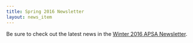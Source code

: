 ```yaml
---
title: Spring 2016 Newsletter
layout: news_item
---
```


Be sure to check out the latest news in the <a href="/assets/pdfs/2016-01-Newsletter.pdf">Winter 2016 APSA Newsletter</a>.
